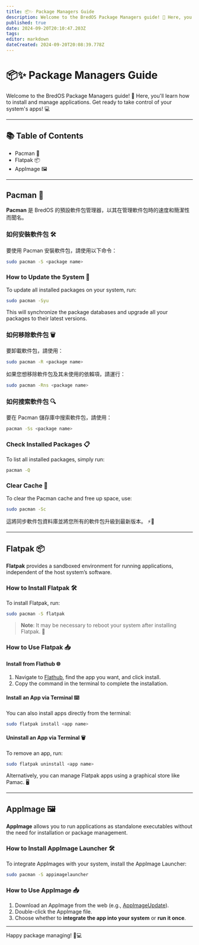 ```yaml
---
title: 📦✨ Package Managers Guide
description: Welcome to the BredOS Package Managers guide! 🚀 Here, you'll learn how to install and manage applications
published: true
date: 2024-09-20T20:10:47.203Z
tags:
editor: markdown
dateCreated: 2024-09-20T20:08:39.778Z
---
```


# 📦✨ Package Managers Guide

Welcome to the BredOS Package Managers guide! 🚀 Here, you'll learn how to install and manage applications. Get ready to take control of your system's apps! 💻

---

## 📚 Table of Contents

- Pacman 🐧
- Flatpak 📦
- AppImage 🖼️

---

## Pacman 🐧

**Pacman** 是 BredOS 的預設軟件包管理器，以其在管理軟件包時的速度和簡潔性而聞名。

### 如何安裝軟件包 🛠️

要使用 Pacman 安裝軟件包，請使用以下命令：

```bash
sudo pacman -S <package name>
```

### How to Update the System 🔄

To update all installed packages on your system, run:

```bash
sudo pacman -Syu
```

This will synchronize the package databases and upgrade all your packages to their latest versions.

### 如何移除軟件包 🗑️

要卸載軟件包，請使用：

```bash
sudo pacman -R <package name>
```

如果您想移除軟件包及其未使用的依賴項，請運行：

```bash
sudo pacman -Rns <package name>
```

### 如何搜索軟件包 🔍

要在 Pacman 儲存庫中搜索軟件包，請使用：

```bash
pacman -Ss <package name>
```

### Check Installed Packages 📋

To list all installed packages, simply run:

```bash
pacman -Q
```

### Clear Cache 🧹

To clear the Pacman cache and free up space, use:

```bash
sudo pacman -Sc
```

這將同步軟件包資料庫並將您所有的軟件包升級到最新版本。 ⚡🐧

---

## Flatpak 📦

**Flatpak** provides a sandboxed environment for running applications, independent of the host system’s software.

### How to Install Flatpak 🛠️

To install Flatpak, run:

```bash
sudo pacman -S flatpak
```

> **Note**: It may be necessary to reboot your system after installing Flatpak. 🔄

### How to Use Flatpak 📥

#### Install from Flathub 🌐

1. Navigate to [Flathub](https://flathub.org), find the app you want, and click install.
2. Copy the command in the terminal to complete the installation.

#### Install an App via Terminal ⌨️

You can also install apps directly from the terminal:

```bash
sudo flatpak install <app name>
```

#### Uninstall an App via Terminal 🗑️

To remove an app, run:

```bash
sudo flatpak uninstall <app name>
```

Alternatively, you can manage Flatpak apps using a graphical store like Pamac. 🖥️

---

## AppImage 🖼️

**AppImage** allows you to run applications as standalone executables without the need for installation or package management.

### How to Install AppImage Launcher 🛠️

To integrate AppImages with your system, install the AppImage Launcher:

```bash
sudo pacman -S appimagelauncher
```

### How to Use AppImage 📥

1. Download an AppImage from the web (e.g., [AppImageUpdate](https://appimage.github.io/AppImageUpdate)).
2. Double-click the AppImage file.
3. Choose whether to **integrate the app into your system** or **run it once**.

---

Happy package managing! 🎉💻
